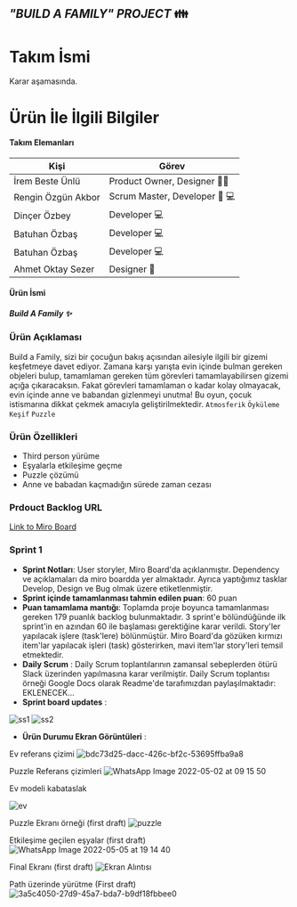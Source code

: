 
## _"BUILD A FAMILY" PROJECT_  👪

# Takım İsmi
Karar aşamasında.

# Ürün İle İlgili Bilgiler
#### Takım Elemanları

| Kişi | Görev |
| ------ | ------ |
| İrem Beste Ünlü | Product Owner, Designer 🧠🎨|
| Rengin Özgün Akbor | Scrum Master, Developer 🎯 💻 |
| Dinçer Özbey | Developer 💻 |
| Batuhan Özbaş | Developer 💻|
| Batuhan Özbaş | Developer 💻|
| Ahmet Oktay Sezer | Designer 🎨 |

#### Ürün İsmi
##### _Build A Family_ ✨

### Ürün Açıklaması
Build a Family, sizi bir çocuğun bakış açısından ailesiyle ilgili bir gizemi keşfetmeye davet ediyor. Zamana karşı yarışta
evin içinde bulman gereken objeleri bulup, tamamlaman gereken tüm görevleri tamamlayabilirsen gizemi açığa çıkaracaksın. 
Fakat görevleri tamamlaman o kadar kolay olmayacak, evin içinde anne ve babandan gizlenmeyi unutma! Bu oyun, çocuk istismarına dikkat çekmek amacıyla geliştirilmektedir.
`Atmosferik` `Öyküleme` `Keşif` `Puzzle`

### Ürün Özellikleri
- Third person yürüme
- Eşyalarla etkileşime geçme
- Puzzle çözümü
- Anne ve babadan kaçmadığın sürede zaman cezası

### Prdouct Backlog URL
[Link to Miro Board](https://miro.com/app/board/uXjVO5WhD9Y=/?share_link_id=529511586299)

### Sprint 1 
- **Sprint Notları**: User storyler, Miro Board'da açıklanmıştır. Dependency ve açıklamaları da miro boardda yer almaktadır. Ayrıca yaptığımız tasklar Develop, Design ve Bug olmak üzere etiketlenmiştir.
- **Sprint içinde tamamlanması tahmin edilen puan**: 60 puan
- **Puan tamamlama mantığı**: Toplamda proje boyunca tamamlanması gereken 179 puanlık backlog bulunmaktadır. 3 sprint'e bölündüğünde ilk sprint'in en azından 60 ile başlaması gerektiğine karar verildi.
Story'ler yapılacak işlere (task'lere) bölünmüştür. Miro Board'da gözüken kırmızı item'lar yapılacak işleri (task) gösterirken, mavi item'lar story'leri temsil etmektedir.
- **Daily Scrum** : Daily Scrum toplantılarının zamansal sebeplerden ötürü Slack üzerinden yapılmasına karar verilmiştir. Daily Scrum toplantısı örneği Google Docs olarak Readme'de tarafımızdan paylaşılmaktadır: EKLENECEK...
- **Sprint board updates** : 

![ss1](https://user-images.githubusercontent.com/47036671/167201465-4ee5c258-9322-4c3f-87ba-8be17dbe4626.PNG)
![ss2](https://user-images.githubusercontent.com/47036671/167201478-4cf6e95c-5194-4dac-9496-efd7bd697cf8.PNG)

- **Ürün Durumu Ekran Görüntüleri** :
 
Ev referans çizimi
![bdc73d25-dacc-426c-bf2c-53695ffba9a8](https://user-images.githubusercontent.com/47036671/167201528-544ad8a7-373d-44b2-8416-7666ef5942a4.jpg)

Puzzle Referans çizimleri
![WhatsApp Image 2022-05-02 at 09 15 50](https://user-images.githubusercontent.com/47036671/167201651-405653cc-f9ff-4095-8ed8-9b5917824c9b.jpeg)

Ev modeli kabataslak

![ev](https://user-images.githubusercontent.com/47036671/167201709-1d06be6c-791a-4b37-ae0f-5f08e608ca12.PNG)

Puzzle Ekranı örneği (first draft)
![puzzle](https://user-images.githubusercontent.com/47036671/167201740-cb0a8d75-3c6f-4c41-95ce-52f3e4751dac.PNG)

Etkileşime geçilen eşyalar (first draft)
![WhatsApp Image 2022-05-05 at 19 14 40](https://user-images.githubusercontent.com/47036671/167201764-127b34c9-55e1-4fc0-93e2-544ea3084d42.jpeg)

Final Ekranı (first draft)
![Ekran Alıntısı](https://user-images.githubusercontent.com/47036671/167201857-9df34ffb-4e6e-4da4-b2b4-d3a001f45ee1.PNG)

Path üzerinde yürütme (First draft)
![3a5c4050-27d9-45a7-bda7-b9df18fbbee0](https://user-images.githubusercontent.com/47036671/167201883-c1422a50-b46d-442c-b374-0c75f8f15ec3.jpg)



